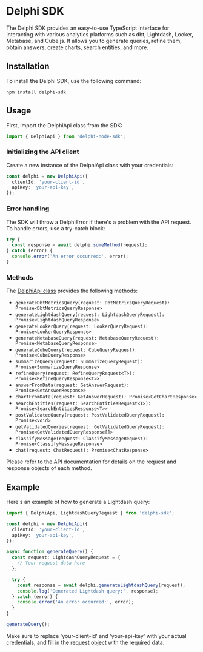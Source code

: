 # Delphi SDK

The Delphi SDK provides an easy-to-use TypeScript interface for interacting with various analytics platforms such as dbt, Lightdash, Looker, Metabase, and Cube.js. It allows you to generate queries, refine them, obtain answers, create charts, search entities, and more.

## Installation

To install the Delphi SDK, use the following command:

```
npm install delphi-sdk
```

## Usage

First, import the DelphiApi class from the SDK:

```typescript
import { DelphiApi } from 'delphi-node-sdk';
```

### Initializing the API client

Create a new instance of the DelphiApi class with your credentials:

```typescript
const delphi = new DelphiApi({
  clientId: 'your-client-id',
  apiKey: 'your-api-key',
});
```

### Error handling

The SDK will throw a DelphiError if there's a problem with the API request. To handle errors, use a try-catch block:

```typescript
try {
  const response = await delphi.someMethod(request);
} catch (error) {
  console.error('An error occurred:', error);
}
```

### Methods

The [DelphiApi class](https://github.com/Delphi-Data/delphi-node-sdk/blob/main/src/client/delphi.ts#L46) provides the following methods:

- `generateDbtMetricsQuery(request: DbtMetricsQueryRequest): Promise<DbtMetricsQueryResponse>`
- `generateLightdashQuery(request: LightdashQueryRequest): Promise<LightdashQueryResponse>`
- `generateLookerQuery(request: LookerQueryRequest): Promise<LookerQueryResponse>`
- `generateMetabaseQuery(request: MetabaseQueryRequest): Promise<MetabaseQueryResponse>`
- `generateCubeQuery(request: CubeQueryRequest): Promise<CubeQueryResponse>`
- `summarizeQuery(request: SummarizeQueryRequest): Promise<SummarizeQueryResponse>`
- `refineQuery(request: RefineQueryRequest<T>): Promise<RefineQueryResponse<T>>`
- `answerFromData(request: GetAnswerRequest): Promise<GetAnswerResponse>`
- `chartFromData(request: GetAnswerRequest): Promise<GetChartResponse>`
- `searchEntities(request: SearchEntitiesRequest<T>): Promise<SearchEntitiesResponse<T>>`
- `postValidatedQuery(request: PostValidatedQueryRequest): Promise<void>`
- `getValidatedQueries(request: GetValidatedQueryRequest): Promise<GetValidatedQueryResponse[]>`
- `classifyMessage(request: ClassifyMessageRequest): Promise<ClassifyMessageResponse>`
- `chat(request: ChatRequest): Promise<ChatResponse>`

Please refer to the API documentation for details on the request and response objects of each method.

## Example

Here's an example of how to generate a Lightdash query:

```typescript
import { DelphiApi, LightdashQueryRequest } from 'delphi-sdk';

const delphi = new DelphiApi({
  clientId: 'your-client-id',
  apiKey: 'your-api-key',
});

async function generateQuery() {
  const request: LightdashQueryRequest = {
    // Your request data here
  };

  try {
    const response = await delphi.generateLightdashQuery(request);
    console.log('Generated Lightdash query:', response);
  } catch (error) {
    console.error('An error occurred:', error);
  }
}

generateQuery();
```

Make sure to replace 'your-client-id' and 'your-api-key' with your actual credentials, and fill in the request object with the required data.
